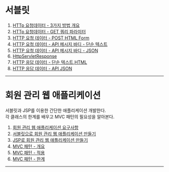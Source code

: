 # 서블릿
1. [HTTp 요청데이터 - 3가지 방법 개요](Lecture-Note/2-5.md)
2. [HTTp 요청데이터 - GET 쿼리 파라미터](Lecture-Note/2-6.md)
3. [HTTP 요청 데이터 - POST HTML Form](Lecture-Note/2-7.md)
4. [HTTP 요청 데이터 - API 메시지 바디 - 단순 텍스트](Lecture-Note/2-8.md)
5. [HTTP 요청 데이터 - API 메시지 바디 - JSON](Lecture-Note/2-9.md)
6. [HttpServletResponse](Lecture-Note/2-10.md)
7. [HTTP 응답 데이터 - 단순 텍스트,HTML](Lecture-Note/2-11.md)
8. [HTTP 응답 데이터 - API JSON](Lecture-Note/2-12.md)
---
# 회원 관리 웹 애플리케이션 
서블릿과 JSP를 이용한 간단한 애플리케이션 개발한다.  
각 클래스의 한계를 배우고 MVC 패턴의 필요성을 알아본다.   
1. [회원 관리 웹 애플리케이션 요구사항](Lecture-Note/3-1.md)
2. [서블릿으로 회원 관리 웹 애플리케이션 만들기](Lecture-Note/3-2.md)
3. [JSP로 회원 관리 웹 애플리케이션 만들기](Lecture-Note/3-3.md)
4. [MVC 패턴 - 개요](Lecture-Note/3-4.md)
5. [MVC 패턴 - 적용](Lecture-Note/3-5.md)
6. [MVC 패턴 - 한계](Lecture-Note/3-6.md)
---
